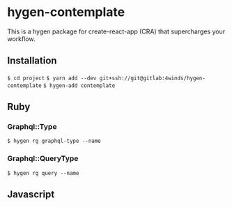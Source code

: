 # hygen-contemplate
This is a hygen package for create-react-app (CRA) that supercharges your workflow.

## Installation
`$ cd project`
`$ yarn add --dev git+ssh://git@gitlab:4winds/hygen-contemplate`
`$ hygen-add contemplate`
 
## Ruby

### Graphql::Type
`$ hygen rg graphql-type --name`

### Graphql::QueryType
`$ hygen rg query --name`

## Javascript

